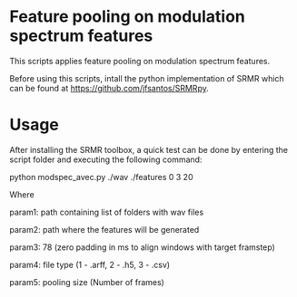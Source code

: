 # Feature pooling on modulation spectrum features

This scripts applies feature pooling on modulation spectrum features. 

Before using this scripts, intall the python implementation of SRMR which can be found at https://github.com/jfsantos/SRMRpy.

# Usage

After installing the SRMR toolbox, a quick test can be done by entering the script folder and executing the following command:

python modspec_avec.py ./wav ./features 0 3 20


Where

param1: path containing list of folders with wav files

param2: path where the features will be generated

param3: 78 (zero padding in ms to align windows with target framstep)

param4: file type (1 - .arff, 2 - .h5, 3 - .csv)

param5: pooling size (Number of frames)
